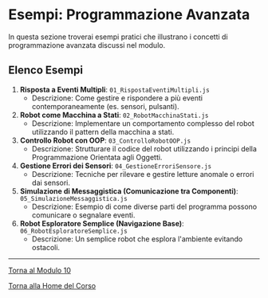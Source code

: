 # Esempi: Programmazione Avanzata

In questa sezione troverai esempi pratici che illustrano i concetti di programmazione avanzata discussi nel modulo.

## Elenco Esempi

1.  **Risposta a Eventi Multipli**: `01_RispostaEventiMultipli.js`
    *   Descrizione: Come gestire e rispondere a più eventi contemporaneamente (es. sensori, pulsanti).
2.  **Robot come Macchina a Stati**: `02_RobotMacchinaStati.js`
    *   Descrizione: Implementare un comportamento complesso del robot utilizzando il pattern della macchina a stati.
3.  **Controllo Robot con OOP**: `03_ControlloRobotOOP.js`
    *   Descrizione: Strutturare il codice del robot utilizzando i principi della Programmazione Orientata agli Oggetti.
4.  **Gestione Errori dei Sensori**: `04_GestioneErroriSensore.js`
    *   Descrizione: Tecniche per rilevare e gestire letture anomale o errori dai sensori.
5.  **Simulazione di Messaggistica (Comunicazione tra Componenti)**: `05_SimulazioneMessaggistica.js`
    *   Descrizione: Esempio di come diverse parti del programma possono comunicare o segnalare eventi.
6.  **Robot Esploratore Semplice (Navigazione Base)**: `06_RobotEsploratoreSemplice.js`
    *   Descrizione: Un semplice robot che esplora l'ambiente evitando ostacoli.

---

[Torna al Modulo 10](../README.md)

[Torna alla Home del Corso](../../README.md)